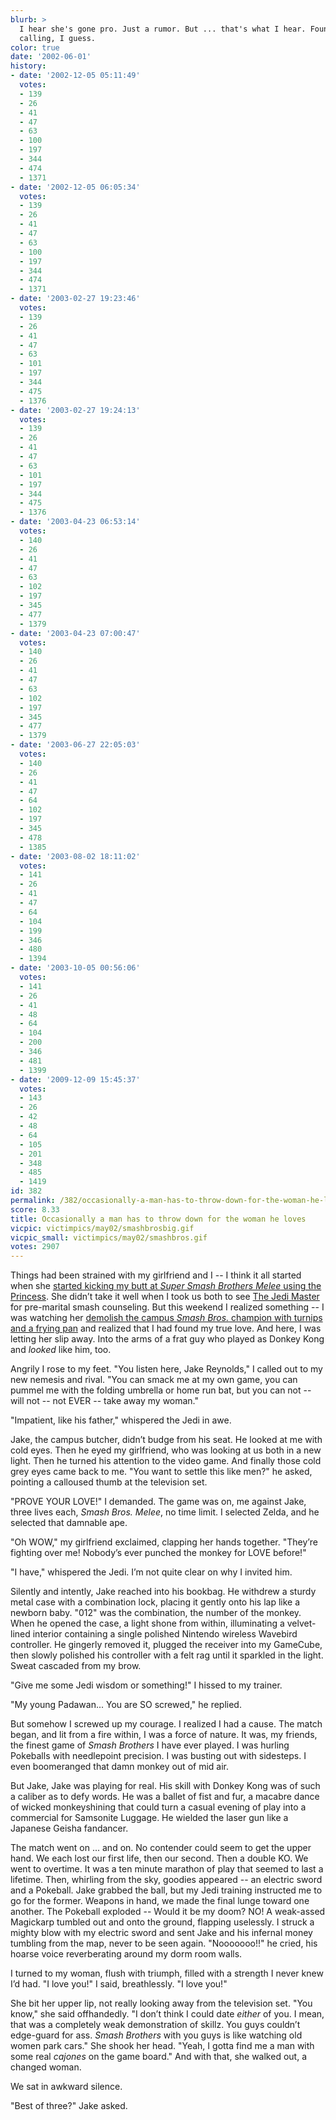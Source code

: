 ```yaml
---
blurb: >
  I hear she's gone pro. Just a rumor. But ... that's what I hear. Found her true
  calling, I guess.
color: true
date: '2002-06-01'
history:
- date: '2002-12-05 05:11:49'
  votes:
  - 139
  - 26
  - 41
  - 47
  - 63
  - 100
  - 197
  - 344
  - 474
  - 1371
- date: '2002-12-05 06:05:34'
  votes:
  - 139
  - 26
  - 41
  - 47
  - 63
  - 100
  - 197
  - 344
  - 474
  - 1371
- date: '2003-02-27 19:23:46'
  votes:
  - 139
  - 26
  - 41
  - 47
  - 63
  - 101
  - 197
  - 344
  - 475
  - 1376
- date: '2003-02-27 19:24:13'
  votes:
  - 139
  - 26
  - 41
  - 47
  - 63
  - 101
  - 197
  - 344
  - 475
  - 1376
- date: '2003-04-23 06:53:14'
  votes:
  - 140
  - 26
  - 41
  - 47
  - 63
  - 102
  - 197
  - 345
  - 477
  - 1379
- date: '2003-04-23 07:00:47'
  votes:
  - 140
  - 26
  - 41
  - 47
  - 63
  - 102
  - 197
  - 345
  - 477
  - 1379
- date: '2003-06-27 22:05:03'
  votes:
  - 140
  - 26
  - 41
  - 47
  - 64
  - 102
  - 197
  - 345
  - 478
  - 1385
- date: '2003-08-02 18:11:02'
  votes:
  - 141
  - 26
  - 41
  - 47
  - 64
  - 104
  - 199
  - 346
  - 480
  - 1394
- date: '2003-10-05 00:56:06'
  votes:
  - 141
  - 26
  - 41
  - 48
  - 64
  - 104
  - 200
  - 346
  - 481
  - 1399
- date: '2009-12-09 15:45:37'
  votes:
  - 143
  - 26
  - 42
  - 48
  - 64
  - 105
  - 201
  - 348
  - 485
  - 1419
id: 382
permalink: /382/occasionally-a-man-has-to-throw-down-for-the-woman-he-loves/
score: 8.33
title: Occasionally a man has to throw down for the woman he loves
vicpic: victimpics/may02/smashbrosbig.gif
vicpic_small: victimpics/may02/smashbros.gif
votes: 2907
---
```


Things had been strained with my girlfriend and I -- I think it all
started when she [started kicking my butt at *Super Smash Brothers
Melee* using the Princess](%ARTICLE[379]%). She didn’t take it well
when I took us both to see [The Jedi Master](%ARTICLE[380]%) for
pre-marital smash counseling. But this weekend I realized something -- I
was watching her [demolish the campus *Smash Bros.* champion with
turnips and a frying pan](%ARTICLE[381]%) and realized that I had
found my true love. And here, I was letting her slip away. Into the arms
of a frat guy who played as Donkey Kong and *looked* like him, too.

Angrily I rose to my feet. "You listen here, Jake Reynolds," I called
out to my new nemesis and rival. "You can smack me at my own game, you
can pummel me with the folding umbrella or home run bat, but you can not
-- will not -- not EVER -- take away my woman."

"Impatient, like his father," whispered the Jedi in awe.

Jake, the campus butcher, didn’t budge from his seat. He looked at me
with cold eyes. Then he eyed my girlfriend, who was looking at us both
in a new light. Then he turned his attention to the video game. And
finally those cold grey eyes came back to me. "You want to settle this
like men?" he asked, pointing a calloused thumb at the television set.

"PROVE YOUR LOVE!" I demanded. The game was on, me against Jake, three
lives each, *Smash Bros. Melee*, no time limit. I selected Zelda, and he
selected that damnable ape.

"Oh WOW," my girlfriend exclaimed, clapping her hands together. "They’re
fighting over me! Nobody’s ever punched the monkey for LOVE before!"

"I have," whispered the Jedi. I’m not quite clear on why I invited him.

Silently and intently, Jake reached into his bookbag. He withdrew a
sturdy metal case with a combination lock, placing it gently onto his
lap like a newborn baby. "012" was the combination, the number of the
monkey. When he opened the case, a light shone from within, illuminating
a velvet-lined interior containing a single polished Nintendo wireless
Wavebird controller. He gingerly removed it, plugged the receiver into
my GameCube, then slowly polished his controller with a felt rag until
it sparkled in the light. Sweat cascaded from my brow.

"Give me some Jedi wisdom or something!" I hissed to my trainer.

"My young Padawan... You are SO screwed," he replied.

But somehow I screwed up my courage. I realized I had a cause. The match
began, and lit from a fire within, I was a force of nature. It was, my
friends, the finest game of *Smash Brothers* I have ever played. I was
hurling Pokeballs with needlepoint precision. I was busting out with
sidesteps. I even boomeranged that damn monkey out of mid air.

But Jake, Jake was playing for real. His skill with Donkey Kong was of
such a caliber as to defy words. He was a ballet of fist and fur, a
macabre dance of wicked monkeyshining that could turn a casual evening
of play into a commercial for Samsonite Luggage. He wielded the laser
gun like a Japanese Geisha fandancer.

The match went on ... and on. No contender could seem to get the upper
hand. We each lost our first life, then our second. Then a double KO. We
went to overtime. It was a ten minute marathon of play that seemed to
last a lifetime. Then, whirling from the sky, goodies appeared -- an
electric sword and a Pokeball. Jake grabbed the ball, but my Jedi
training instructed me to go for the former. Weapons in hand, we made
the final lunge toward one another. The Pokeball exploded -- Would it be
my doom? NO! A weak-assed Magickarp tumbled out and onto the ground,
flapping uselessly. I struck a mighty blow with my electric sword and
sent Jake and his infernal money tumbling from the map, never to be seen
again. "Nooooooo!!" he cried, his hoarse voice reverberating around my
dorm room walls.

I turned to my woman, flush with triumph, filled with a strength I never
knew I’d had. "I love you!" I said, breathlessly. "I love you!"

She bit her upper lip, not really looking away from the television set.
"You know," she said offhandedly. "I don’t think I could date *either*
of you. I mean, that was a completely weak demonstration of skillz. You
guys couldn’t edge-guard for ass. *Smash Brothers* with you guys is like
watching old women park cars." She shook her head. "Yeah, I gotta find
me a man with some real *cajones* on the game board." And with that, she
walked out, a changed woman.

We sat in awkward silence.

"Best of three?" Jake asked.